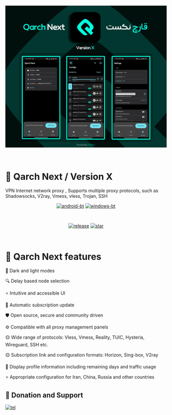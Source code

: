 <div dir="ltr">
<p align="center"><img src="https://raw.githubusercontent.com/parsico/Qarch-Next/main/Qarch-Next.png" /></p>

<br>

# 🔹 Qarch Next / Version X
VPN Internet network proxy , Supports multiple proxy protocols, such as Shadowsocks, V2ray, Vmess, vless, Trojan, SSH

<div align="center">

[![android-bt]][android]
[![windows-bt]][windows]

<br>

[![release]][Link]
[![star]][Link]

[Link]: #
[android]: https://github.com/parsico/Qarch-Next/releases
[windows]: #

[release]: https://img.shields.io/github/v/release/parsico/Qarch-Next
[star]: https://img.shields.io/github/stars/parsico
[android-bt]: https://img.shields.io/badge/Qarch%20Next-Android-07312b?style=for-the-badge&logoColor=white&logo=DocuSign
[windows-bt]: https://img.shields.io/badge/Qarch%20Next-Windows%20(soon)-07312b?style=for-the-badge&logoColor=white&logo=DocuSign

</div>
<br>

# 🚀 Qarch Next features

🌙 Dark and light modes

🔍 Delay based node selection

⭐ Intuitive and accessible UI

🔄 Automatic subscription update

🛡 Open source, secure and community driven

⚙ Compatible with all proxy management panels

🟡 Wide range of protocols:
Vless, Vmess, Reality, TUIC, Hysteria, Wireguard, SSH etc.

🟡 Subscription link and configuration formats: Horizon, Sing-box, V2ray

🔎 Display profile information including remaining days and traffic usage

⭐ Appropriate configuration for Iran, China, Russia and other countries


## 🎯 Donation and Support
[![tel]][tel-link]

[tel]: https://img.shields.io/badge/support-parsico-blue?style=for-the-badge&logoColor=white&logo=Telegram
[tel-link]: https://t.me/parsicoorg
